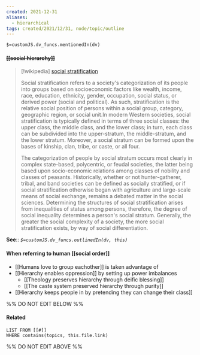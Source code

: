 ```yaml
---
created: 2021-12-31 
aliases:
  - hierarchical
tags: created/2021/12/31, node/topic/outline
---
```

`$=customJS.dv_funcs.mentionedIn(dv)`

#### <s class="topic-title">[[social hierarchy]]</s>

> [!wikipedia] [social stratification](https://en.wikipedia.org/wiki/Social%20stratification)
> 
> Social stratification refers to a society's categorization of its people into groups based on socioeconomic factors like wealth, income, race, education, ethnicity, gender, occupation, social status, or derived power (social and political). As such, stratification is the relative social position of persons within a social group, category, geographic region, or social unit.In modern Western societies, social stratification is typically defined in terms of three social classes: the upper class, the middle class, and the lower class; in turn, each class can be subdivided into the upper-stratum, the middle-stratum, and the lower stratum. Moreover, a social stratum can be formed upon the bases of kinship, clan, tribe, or caste, or all four.
> 
> The categorization of people by social stratum occurs most clearly in complex state-based, polycentric, or feudal societies, the latter being based upon socio-economic relations among classes of nobility and classes of peasants. Historically, whether or not hunter-gatherer, tribal, and band societies can be defined as socially stratified, or if social stratification otherwise began with agriculture and large-scale means of social exchange, remains a debated matter in the social sciences. Determining the structures of social stratification arises from inequalities of status among persons, therefore, the degree of social inequality determines a person's social stratum. Generally, the greater the social complexity of a society, the more social stratification exists, by way of social differentiation.
>


**See**::
*`$=customJS.dv_funcs.outlinedIn(dv, this)`*

#### When referring to human [[social order]]
- [[Humans love to group eachother]] is taken advantage of
- [[Hierarchy enables oppression]] by setting up power imbalances
	- [[Theology preserves hierarchy through deific blessing]]
	- [[The caste system preserved hierarchy through purity]]
- [[Hierarchy keeps people in by pretending they can change their class]]


%% DO NOT EDIT BELOW %%
#### Related 
```dataview
LIST FROM [[#]]
WHERE contains(topics, this.file.link)
```
%% DO NOT EDIT ABOVE %%
